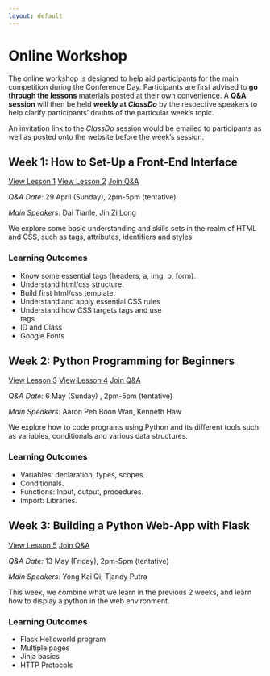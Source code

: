 ```yaml
---
layout: default
---
```


# Online Workshop

The online workshop is designed to help aid participants for the main competition during the Conference Day. Participants are first advised to **go through the lessons** materials posted at their own convenience. A **Q&A session** will then be held **weekly at *ClassDo*** by the respective speakers to help clarify participants’ doubts of the particular week’s topic.

An invitation link to the *ClassDo* session would be emailed to participants as well as posted onto the website before the week’s session.

## Week 1: How to Set-Up a Front-End Interface

<a class="btn" href="https://docs.google.com/document/d/13oGbwIFS9wU8EUkcr1SgsJeAX3tQTan1U3RD1M-LiV4/view">View Lesson 1</a>
<a class="btn" href="https://docs.google.com/document/d/1uc7rQSSzfillXUqPKKTXPD9f2Ld88i64I-Xxa-1Jqjg/view">View Lesson 2</a>
<a class="btn disabled" href="#">Join Q&A</a>

*Q&A Date:* 29 April (Sunday), 2pm-5pm (tentative)

*Main Speakers:* Dai Tianle, Jin Zi Long

We explore some basic understanding and skills sets in the realm of HTML and CSS, such as tags, attributes, identifiers and styles.

### Learning Outcomes

* Know some essential tags (headers, a, img, p, form).
* Understand html/css structure.
* Build first html/css template.
* Understand and apply essential CSS rules
* Understand how CSS targets tags and use <div> tags </div>
* ID and Class
* Google Fonts

## Week 2: Python Programming for Beginners

<a class="btn disabled" href="#">View Lesson 3</a>
<a class="btn disabled" href="#">View Lesson 4</a>
<a class="btn disabled" href="#">Join Q&A</a>

*Q&A Date:* 6 May (Sunday) , 2pm-5pm (tentative)

*Main Speakers:* Aaron Peh Boon Wan, Kenneth Haw

We explore how to code programs using Python and its different tools such as variables, conditionals and various data structures.

### Learning Outcomes

* Variables: declaration, types, scopes.
* Conditionals.
* Functions: Input, output, procedures.
* Import: Libraries.

## Week 3: Building a Python Web-App with Flask

<a class="btn disabled" href="#">View Lesson 5</a>
<a class="btn disabled" href="#">Join Q&A</a>

*Q&A Date:* 13 May (Friday), 2pm-5pm (tentative)

*Main Speakers:* Yong Kai Qi, Tjandy Putra

This week, we combine what we learn in the previous 2 weeks, and learn how to display a python in the web environment.

### Learning Outcomes

* Flask Helloworld program
* Multiple pages
* Jinja basics
* HTTP Protocols

